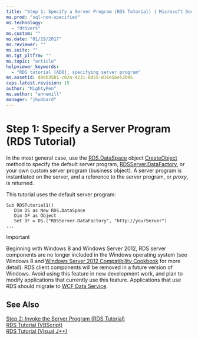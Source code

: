 ```yaml
---
title: "Step 1: Specify a Server Program (RDS Tutorial) | Microsoft Docs"
ms.prod: "sql-non-specified"
ms.technology:
  - "drivers"
ms.custom: ""
ms.date: "01/19/2017"
ms.reviewer: ""
ms.suite: ""
ms.tgt_pltfrm: ""
ms.topic: "article"
helpviewer_keywords: 
  - "RDS tutorial [ADO], specifying server program"
ms.assetid: d8bb35b1-c02a-4231-8d55-016e56e53b95
caps.latest.revision: 15
author: "MightyPen"
ms.author: "annemill"
manager: "jhubbard"
---
```

# Step 1: Specify a Server Program (RDS Tutorial)
In the most general case, use the [RDS.DataSpace](../../../ado/reference/rds-api/dataspace-object-rds.md) object [CreateObject](../../../ado/reference/rds-api/createobject-method-rds.md) method to specify the default server program, [RDSServer.DataFactory](../../../ado/reference/rds-api/datafactory-object-rdsserver.md), or your own custom server program (business object). A server program is instantiated on the server, and a reference to the server program, or *proxy*, is returned.  
  
 This tutorial uses the default server program:  
  
```  
Sub RDSTutorial1()  
   Dim DS as New RDS.DataSpace  
   Dim DF as Object  
   Set DF = DS.("RDSServer.DataFactory", "http://yourServer")  
...  
```  
  
> [!IMPORTANT]
>  Beginning with Windows 8 and Windows Server 2012, RDS server components are no longer included in the Windows operating system (see Windows 8 and [Windows Server 2012 Compatibility Cookbook](https://www.microsoft.com/en-us/download/details.aspx?id=27416) for more detail). RDS client components will be removed in a future version of Windows. Avoid using this feature in new development work, and plan to modify applications that currently use this feature. Applications that use RDS should migrate to [WCF Data Service](http://go.microsoft.com/fwlink/?LinkId=199565).  
  
## See Also  
 [Step 2: Invoke the Server Program (RDS Tutorial)](../../../ado/guide/remote-data-service/step-2-invoke-the-server-program-rds-tutorial.md)   
 [RDS Tutorial (VBScript)](../../../ado/guide/remote-data-service/rds-tutorial-vbscript.md)   
 [RDS Tutorial (Visual J++)](../../../ado/guide/remote-data-service/rds-tutorial-visual-j.md)


